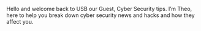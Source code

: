 Hello and welcome back to USB our Guest, Cyber Security tips. I’m Theo, here to help you break down cyber security news and hacks and how they affect you. 

